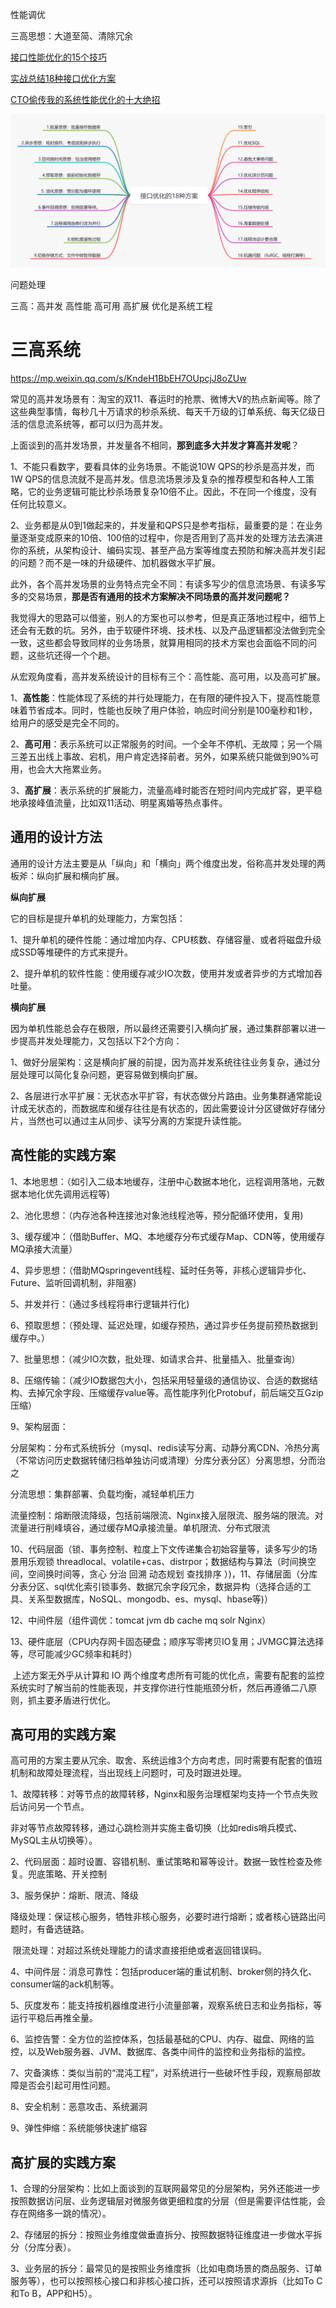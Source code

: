 性能调优

三高思想：大道至简、清除冗余

[接口性能优化的15个技巧](https://www.toutiao.com/article/7152327136030835232/?log_from=53e12154ad351_1670165982743&from_pwa=1)

[实战总结18种接口优化方案](https://www.toutiao.com/article/7216249025438286336/?log_from=7583c6a508f6c_1682909317420)

[CTO偷传我的系统性能优化的十大绝招](https://mp.weixin.qq.com/s/ujDIauY9YbUWjto1IfruAQ)

![img](images/interface-turning-1.png)

问题处理

三高：高并发 高性能 高可用 高扩展                      优化是系统工程

# 三高系统

https://mp.weixin.qq.com/s/KndeH1BbEH7OUpcjJ8oZUw

常见的高并发场景有：淘宝的双11、春运时的抢票、微博大V的热点新闻等。除了这些典型事情，每秒几十万请求的秒杀系统、每天千万级的订单系统、每天亿级日活的信息流系统等，都可以归为高并发。

上面谈到的高并发场景，并发量各不相同，**那到底多大并发才算高并发呢**？

1、不能只看数字，要看具体的业务场景。不能说10W QPS的秒杀是高并发，而1W QPS的信息流就不是高并发。信息流场景涉及复杂的推荐模型和各种人工策略，它的业务逻辑可能比秒杀场景复杂10倍不止。因此，不在同一个维度，没有任何比较意义。

2、业务都是从0到1做起来的，并发量和QPS只是参考指标，最重要的是：在业务量逐渐变成原来的10倍、100倍的过程中，你是否用到了高并发的处理方法去演进你的系统，从架构设计、编码实现、甚至产品方案等维度去预防和解决高并发引起的问题？而不是一味的升级硬件、加机器做水平扩展。

此外，各个高并发场景的业务特点完全不同：有读多写少的信息流场景、有读多写多的交易场景，**那是否有通用的技术方案解决不同场景的高并发问题呢？**

我觉得大的思路可以借鉴，别人的方案也可以参考，但是真正落地过程中，细节上还会有无数的坑。另外，由于软硬件环境、技术栈、以及产品逻辑都没法做到完全一致，这些都会导致同样的业务场景，就算用相同的技术方案也会面临不同的问题，这些坑还得一个个趟。

从宏观角度看，高并发系统设计的目标有三个：高性能、高可用，以及高可扩展。

1、**高性能**：性能体现了系统的并行处理能力，在有限的硬件投入下，提高性能意味着节省成本。同时，性能也反映了用户体验，响应时间分别是100毫秒和1秒，给用户的感受是完全不同的。

2、**高可用**：表示系统可以正常服务的时间。一个全年不停机、无故障；另一个隔三差五出线上事故、宕机，用户肯定选择前者。另外，如果系统只能做到90%可用，也会大大拖累业务。

3、**高扩展**：表示系统的扩展能力，流量高峰时能否在短时间内完成扩容，更平稳地承接峰值流量，比如双11活动、明星离婚等热点事件。

## 通用的设计方法

通用的设计方法主要是从「纵向」和「横向」两个维度出发，俗称高并发处理的两板斧：纵向扩展和横向扩展。

**纵向扩展**

它的目标是提升单机的处理能力，方案包括：

1、提升单机的硬件性能：通过增加内存、CPU核数、存储容量、或者将磁盘升级成SSD等堆硬件的方式来提升。

2、提升单机的软件性能：使用缓存减少IO次数，使用并发或者异步的方式增加吞吐量。

**横向扩展**

因为单机性能总会存在极限，所以最终还需要引入横向扩展，通过集群部署以进一步提高并发处理能力，又包括以下2个方向：

1、做好分层架构：这是横向扩展的前提，因为高并发系统往往业务复杂，通过分层处理可以简化复杂问题，更容易做到横向扩展。

2、各层进行水平扩展：无状态水平扩容，有状态做分片路由。业务集群通常能设计成无状态的，而数据库和缓存往往是有状态的，因此需要设计分区键做好存储分片，当然也可以通过主从同步、读写分离的方案提升读性能。

## **高性能的实践方案**

1、本地思想：（如引入二级本地缓存，注册中心数据本地化，远程调用落地，元数据本地化优先调用远程等)

2、池化思想：（内存池各种连接池对象池线程池等，预分配循环使用，复用)

3、缓存缓冲：（借助Buffer、MQ、本地缓存分布式缓存Map、CDN等，使用缓存MQ承接大流量）

4、异步思想：（借助MQspringevent线程、延时任务等，非核心逻辑异步化、Future、监听回调机制，非阻塞)

5、并发并行：（通过多线程将串行逻辑并行化)

6、预取思想：（预处理、延迟处理，如缓存预热，通过异步任务提前预热数据到缓存中。）

7、批量思想：（减少IO次数，批处理、如请求合并、批量插入、批量查询）

8、压缩传输：（减少IO数据包大小，包括采用轻量级的通信协议、合适的数据结构、去掉冗余字段、压缩缓存value等。高性能序列化Protobuf，前后端交互Gzip压缩）

9、架构层面：

分层架构：分布式系统拆分（mysql、redis读写分离、动静分离CDN、冷热分离（不常访问历史数据转储归档单独访问或清理）分库分表分区）分离思想，分而治之

分流思想：集群部署、负载均衡，减轻单机压力

流量控制：熔断限流降级，包括前端限流、Nginx接入层限流、服务端的限流。对流量进行削峰填谷，通过缓存MQ承接流量。单机限流、分布式限流

10、代码层面（锁、事务控制、粒度上下文传递集合初始容量等，读多写少的场景用乐观锁 threadlocal、volatile+cas、distrpor；数据结构与算法（时间换空间，空间换时间等，贪心 分治 回溯 动态规划 查找排序 ）)，11、存储层面（分库分表分区、sql优化索引锁事务、数据冗余字段冗余，数据异构（选择合适的工具、关系型数据库，NoSQL、mongodb、es、mysql、hbase等)）

12、中间件层（组件调优：tomcat jvm db cache mq solr Nginx）

13、硬件底层（CPU内存网卡固态硬盘；顺序写零拷贝IO复用；JVMGC算法选择等，尽可能减少GC频率和耗时）

​        上述方案无外乎从计算和 IO 两个维度考虑所有可能的优化点，需要有配套的监控系统实时了解当前的性能表现，并支撑你进行性能瓶颈分析，然后再遵循二八原则，抓主要矛盾进行优化。

## **高可用的实践方案**

高可用的方案主要从冗余、取舍、系统运维3个方向考虑，同时需要有配套的值班机制和故障处理流程，当出现线上问题时，可及时跟进处理。

1、故障转移：对等节点的故障转移，Nginx和服务治理框架均支持一个节点失败后访问另一个节点。

​                        非对等节点故障转移，通过心跳检测并实施主备切换（比如redis哨兵模式、MySQL主从切换等）。

2、代码层面：超时设置、容错机制、重试策略和幂等设计。数据一致性检查及修复。兜底策略、开关控制

3、服务保护：熔断、限流、降级

​             降级处理：保证核心服务，牺牲非核心服务，必要时进行熔断；或者核心链路出问题时，有备选链路。

​             限流处理：对超过系统处理能力的请求直接拒绝或者返回错误码。

4、中间件层：消息可靠性：包括producer端的重试机制、broker侧的持久化、consumer端的ack机制等。

5、灰度发布：能支持按机器维度进行小流量部署，观察系统日志和业务指标，等运行平稳后再推全量。

6、监控告警：全方位的监控体系，包括最基础的CPU、内存、磁盘、网络的监控，以及Web服务器、JVM、数据库、各类中间件的监控和业务指标的监控。

7、灾备演练：类似当前的“混沌工程”，对系统进行一些破坏性手段，观察局部故障是否会引起可用性问题。

8、安全机制：恶意攻击、系统漏洞

9、弹性伸缩：系统能够快速扩缩容

## **高扩展的实践方案**

1、合理的分层架构：比如上面谈到的互联网最常见的分层架构，另外还能进一步按照数据访问层、业务逻辑层对微服务做更细粒度的分层（但是需要评估性能，会存在网络多一跳的情况）。

2、存储层的拆分：按照业务维度做垂直拆分、按照数据特征维度进一步做水平拆分（分库分表）。

3、业务层的拆分：最常见的是按照业务维度拆（比如电商场景的商品服务、订单服务等），也可以按照核心接口和非核心接口拆，还可以按照请求源拆（比如To C和To B，APP和H5）。

